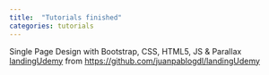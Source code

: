 ```yaml
---
title:  "Tutorials finished"
categories: tutorials
---
```


Single Page Design with Bootstrap, CSS, HTML5, JS & Parallax [landingUdemy](https://zyxneo.github.io/landingUdemy/) from https://github.com/juanpablogdl/landingUdemy
